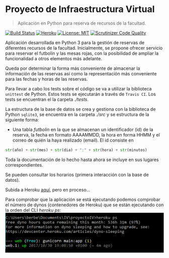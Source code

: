 # Proyecto de Infraestructura Virtual

> Aplicación en Python para reserva de recursos de la facultad.

[![Build Status](https://travis-ci.org/berbus/proyectoIV.svg?branch=master)](https://travis-ci.org/berbus/proyectoIV)
[![Heroku](https://heroku-badge.herokuapp.com/?app=radiant-earth-69154&style=flat&svg=1)](https://radiant-earth-69154.herokuapp.com/)
[![License: MIT](https://img.shields.io/badge/License-MIT-yellow.svg)](https://opensource.org/licenses/MIT)
[![Scrutinizer Code Quality](https://scrutinizer-ci.com/g/berbus/proyectoIV/badges/quality-score.png?b=master)](https://scrutinizer-ci.com/g/berbus/proyectoIV/?branch=master)


Aplicación desarrollada en Python 3 para la gestión de reservas de diferentes recursos de la facultad. Inicialmente, se propone ofrecer servicio para reservar el futbolín y las mesas rojas, con la posibilidad de ampliar la funcionalidad a otros elementos más adelante.

Queda por determinar la forma más conveniente de almacenar la información de las reservas así como la representación más conveniente para las fechas y horas de las reservas.

Para llevar a cabo los tests sobre el código se va a utilizar la biblioteca `unittest` de Python. Estos tests se ejecutarán a través de `Travis CI`. Los tests se encuentran el la carpeta *./tests*.

La estructura de la base de datos se crea y gestiona con la biblioteca de Python `sqlite3`, se encuentra en la carpeta *./src* y se estructura de la siguiente forma:
- Una tabla *futbolin* en la que se almacenan un identificador (id) de la reserva, la fecha en formato AAAAMMDD, la hora en forma HHMM y el correo de quién la haya realizado (email). El id consiste en


```python
str(año) + str(mes) + str(dia) + ":" + str(hora) + str(minutos)
```

Toda la documentación de lo hecho hasta ahora se incluye en sus lugares correspondientes.

Se pueden consultar los horarios (primera interacción con la base de datos).

Subida a Heroku [aquí](https://radiant-earth-69154.herokuapp.com/), pero en proceso...

Para comprobar que la aplicación se está ejecutando podemos comprobar el número de dynos (contenedores de Heroku) que se están ejecutando con la orden del CLI *heroku ps*:
![img1](dynos_heroku.png)
